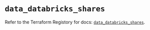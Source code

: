 # `data_databricks_shares`

Refer to the Terraform Registory for docs: [`data_databricks_shares`](https://registry.terraform.io/providers/databricks/databricks/1.27.0/docs/data-sources/shares).
